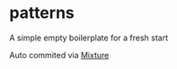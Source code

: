 # patterns

A simple empty boilerplate for a fresh start

Auto commited via [Mixture](http://mixture.io)